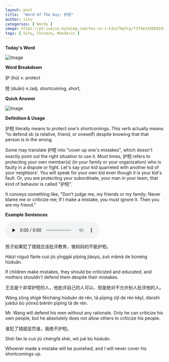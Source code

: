 ```yaml
---
layout: post
title:  "Word Of The Day: 护短"
author: situ
categories: [ Words ]
image: https://p3-juejin.byteimg.com/tos-cn-i-k3u1fbpfcp/f373e1436b824914a81ebb803c60d568~tplv-k3u1fbpfcp-zoom-1.image
tags: [ Situ, Chinese, Mandarin ]
---
```


**Today's Word**

![Image](https://p3-juejin.byteimg.com/tos-cn-i-k3u1fbpfcp/4d343f05b3be42d9a6f502823169ddb3~tplv-k3u1fbpfcp-zoom-1.image)

**Word Breakdown**

护 (hù) v. protect

短 (duǎn) n./adj. shortcoming, short,

**Quick Answer**

![Image](https://p3-juejin.byteimg.com/tos-cn-i-k3u1fbpfcp/f373e1436b824914a81ebb803c60d568~tplv-k3u1fbpfcp-zoom-1.image)

**Definition & Usage**

护短 literally means to protect one's shortcomings. This verb actually means "to defend sb (a relative, friend, or oneself) despite knowing that that person is in the wrong.

Some may translate 护短 into "cover up one's mistakes", which doesn't exactly point out the right situation to use it. Most times, 护短 refers to protecting your own member(s) (in your family or your organization) who is faulty in a dispute or fight. Let's say your kid quarreled with another kid of your neighbors'. You will speak for your own kid even though it is your kid's fault. Or, you are protecting your subordinate, your man in your team, that kind of behavior is called "护短".

It conveys something like, "Don't judge me, my friends or my family; Never blame me or criticize me; If I make a mistake, you must ignore it. Then you are my friend."

**Example Sentences**

<audio id="audio" controls="" preload="none">
  <source id="mp3" src="https://i.cdnl.ink/huduan.mp3">
</audio>

孩子如果犯了错就应该批评教育，做妈妈的不能护短。

Háizi rúguǒ fànle cuò jiù yīnggāi pīpíng jiàoyù, zuò māmā de bùnéng hùduǎn.

If children make mistakes, they should be criticized and educated, and mothers shouldn't defend them despite their mistakes. 

王总是个非常护短的人，他批评自己的人可以，但是绝对不允许别人批评他的人。

Wáng zǒng shìgè fēicháng hùduǎn de rén, tā pīpíng zìjǐ de rén kěyǐ, dànshì juéduì bù yǔnxǔ biérén pīpíng tā de rén. 

Mr. Wang will defend his men without any rationale. Only he can criticize his own people, but he absolutely does not allow others to criticize his people.  

谁犯了错就惩罚谁，我绝不护短。

Shéi fàn le cuò jiù chéngfá shéi, wǒ jué bù hùduǎn.

Whoever made a mistake will be punished, and I will never cover his shortcomings up.
